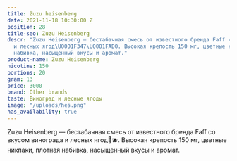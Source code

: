 ```yaml
---
title: Zuzu heisenberg
date: 2021-11-18 10:30:00 Z
position: 28
title-seo: Zuzu Heisenberg
descr: "Zuzu Heisenberg — бестабачная смесь от известного бренда Faff со вкусом винограда
  и лесных ягод\U0001F347\U0001FAD0. Высокая крепость 150 мг, цветные никпаки, плотная
  набивка, насыщенный вкусы и аромат."
product-name: Zuzu Heisenberg
nicotine: 150
portions: 20
gram: 13
price: 3000
brand: Other brands
taste: Виноград и лесные ягоды
image: "/uploads/hes.png"
has_availability: true
---
```


Zuzu Heisenberg — бестабачная смесь от известного бренда Faff со вкусом винограда и лесных ягод🍇🫐. Высокая крепость 150 мг, цветные никпаки, плотная набивка, насыщенный вкусы и аромат.